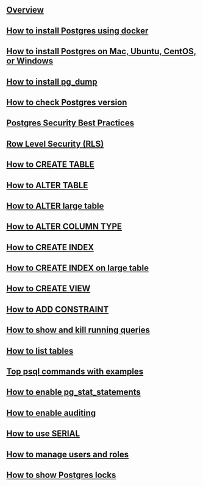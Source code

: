---
---

## [Overview](/reference/postgres/how-to/overview)

## [How to install Postgres using docker](/reference/postgres/how-to/how-to-install-postgres-using-docker)

## [How to install Postgres on Mac, Ubuntu, CentOS, or Windows](/reference/postgres/how-to/how-to-install-postgres-on-mac-ubuntu-centos-windows)

## [How to install pg_dump](/reference/postgres/how-to/how-to-install-pgdump-on-mac-ubuntu-centos-windows)

## [How to check Postgres version](/reference/postgres/how-to/how-to-check-postgres-version)

## [Postgres Security Best Practices](/reference/postgres/how-to/postgres-security-best-practices)

## [Row Level Security (RLS)](/reference/postgres/how-to/postgres-row-level-security)

## [How to CREATE TABLE](/reference/postgres/how-to/how-to-create-table-postgres)

## [How to ALTER TABLE](/reference/postgres/how-to/how-to-alter-table-postgres)

## [How to ALTER large table](/reference/postgres/how-to/how-to-alter-large-table-postgres)

## [How to ALTER COLUMN TYPE](/reference/postgres/how-to/how-to-alter-column-type-postgres)

## [How to CREATE INDEX](/reference/postgres/how-to/how-to-create-index-postgres)

## [How to CREATE INDEX on large table](/reference/postgres/how-to/how-to-create-index-on-large-table-postgres)

## [How to CREATE VIEW](/reference/postgres/how-to/how-to-create-view-postgres)

## [How to ADD CONSTRAINT](/reference/postgres/how-to/how-to-add-constraint-postgres)

## [How to show and kill running queries](/reference/postgres/how-to/how-to-show-and-kill-postgres-running-queries)

## [How to list tables](/reference/postgres/how-to/how-to-list-tables-postgres)

## [Top psql commands with examples](/reference/postgres/how-to/top-psql-commands-with-examples)

## [How to enable pg_stat_statements](/reference/postgres/how-to/how-to-enable-pg-stat-statements-postgres)

## [How to enable auditing](/reference/postgres/how-to/how-to-enable-auditing-postgres)

## [How to use SERIAL](/reference/postgres/how-to/how-to-use-serial-postgres)

## [How to manage users and roles](/reference/postgres/how-to/how-to-manage-postgres-users-and-roles)

## [How to show Postgres locks](/reference/postgres/how-to/how-to-show-postgres-locks)
